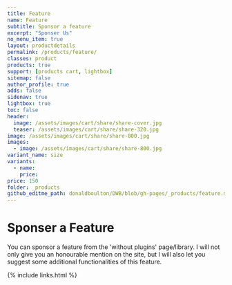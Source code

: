 ```yaml
---
title: Feature
name: Feature
subtitle: Sponsor a feature
excerpt: "Sponser Us"
no_menu_item: true
layout: productdetails
permalink: /products/feature/
classes: product
products: true
support: [products cart, lightbox]
sitemap: false
author_profile: true
adds: false
sidenav: true
lightbox: true
toc: false
header:
  image: /assets/images/cart/share/share-cover.jpg
  teaser: /assets/images/cart/share/share-320.jpg
image: /assets/images/cart/share/share-800.jpg
images:
  - image: /assets/images/cart/share/share-800.jpg
variant_name: size
variants:
  - name:
    price: 
price: 150
folder: _products
github_editme_path: donaldboulton/DWB/blob/gh-pages/_products/feature.md
---
```


# Sponser a Feature

You can sponsor a feature from the 'without plugins' page/library. I will not only give you an honourable mention on the site, but I will also let you suggest some additional functionalities of this feature.

{% include links.html %}
